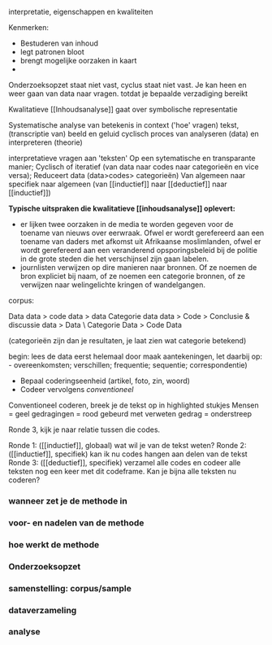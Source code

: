 interpretatie, eigenschappen en kwaliteiten

Kenmerken:
- Bestuderen van inhoud
- legt patronen bloot
- brengt mogelijke oorzaken in kaart
- 


Onderzoeksopzet staat niet vast, cyclus staat niet vast.
Je kan heen en weer gaan van data naar vragen.
totdat je bepaalde verzadiging bereikt

Kwalitatieve [[Inhoudsanalyse]] gaat over symbolische representatie

Systematische analyse van betekenis in context ('hoe' vragen)
tekst, (transcriptie van) beeld en geluid
cyclisch proces van analyseren (data) en interpreteren (theorie)

interpretatieve vragen aan 'teksten'
Op een sytematische en transparante manier;
Cyclisch of iteratief (van data naar codes naar categorieën en vice versa);
Reduceert data (data>codes> categorieën)
Van algemeen naar specifiek naar algemeen (van [[inductief]] naar [[deductief]] naar [[inductief]])

**Typische uitspraken die kwalitatieve [[inhoudsanalyse]] oplevert:**
- er lijken twee oorzaken in de media te worden gegeven voor de toename van nieuws over eerwraak. Ofwel er wordt gerefereerd aan een toename van daders met afkomst uit Afrikaanse moslimlanden, ofwel er wordt gerefereerd aan een veranderend opsporingsbeleid bij de politie in de grote steden die het verschijnsel zijn gaan labelen.
- journlisten verwijzen op dire manieren naar bronnen. Of ze noemen de bron expliciet bij naam, of ze noemen een categorie bronnen, of ze verwijzen naar welingelichte kringen of wandelgangen.



corpus:

Data
data        >     code 
data
                                    >
data                                       Categorie
data 
data      >       Code                                        >           Conclusie & discussie
data
                                 >
Data  \                                     Categorie
Data      >       Code
Data  

(categorieën zijn dan je resultaten, je laat zien wat categorie betekend)

begin: lees de data eerst helemaal door
maak aantekeningen, let daarbij op:
	- overeenkomsten; verschillen; frequentie; sequentie; correspondentie)
- Bepaal coderingseenheid (artikel, foto, zin, woord)
- Codeer vervolgens *conventioneel*

Conventioneel coderen, breek je de tekst op in highlighted stukjes
Mensen = geel
gedragingen = rood
gebeurd met verweten gedrag = onderstreep

Ronde 3, kijk je naar relatie tussen die codes.

Ronde 1: ([[inductief]], globaal) wat wil je van de tekst weten?
Ronde 2: ([[inductief]], specifiek) kan ik nu codes hangen aan delen van de tekst
Ronde 3: ([[deductief]], specifiek) verzamel alle codes en codeer alle teksten nog een keer met dit codeframe. Kan je bijna alle teksten nu coderen?



### wanneer zet je de methode in

### voor- en nadelen van de methode

### hoe werkt de methode

### Onderzoeksopzet

### samenstelling: corpus/sample

### dataverzameling

### analyse